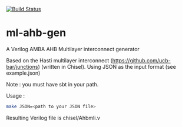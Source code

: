 [![Build Status](https://travis-ci.org/rbarzic/ml-ahb-gen.svg?branch=master)](https://travis-ci.org/rbarzic/ml-ahb-gen)

# ml-ahb-gen
A Verilog AMBA AHB Multilayer interconnect generator

Based on the Hasti multilayer interconnect (https://github.com/ucb-bar/junctions) (written in Chisel).
Using JSON as the input format (see example.json)

Note : you must have sbt in your path.

Usage :

```bash
make JSON=<path to your JSON file>
```


Resulting Verilog file is  chisel/Ahbmli.v
